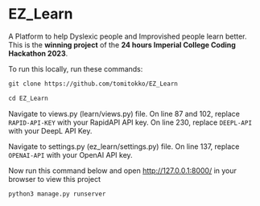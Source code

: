 # EZ_Learn
A Platform to help Dyslexic people and Improvished people learn better. 
This is the **winning project** of the **24 hours Imperial College Coding Hackathon 2023**.

To run this locally, run these commands:
```html
git clone https://github.com/tomitokko/EZ_Learn
```

```html
cd EZ_Learn
```

Navigate to views.py (learn/views.py) file. On line 87 and 102, replace `RAPID-API-KEY` with your RapidAPI API key. On line 230, replace `DEEPL-API` with your DeepL API Key.

Navigate to settings.py (ez_learn/settings.py) file. On line 137, replace `OPENAI-API` with your OpenAI API key.

Now run this command below and open http://127.0.0.1:8000/ in your browser to view this project

```html
python3 manage.py runserver
```
